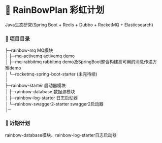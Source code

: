 #  🌈 RainBowPlan 彩虹计划
Java生态研究(Spring Boot + Redis + Dubbo + RocketMQ + Elasticsearch)

### 🌱 项目目录

   ├─rainbow-mq MQ模块  
   │ ├─mq-activemq  activemq demo  
   │ ├─mq-rabbitmq  rabbitmq demo及SpringBoot整合构建高可用的消息传递方案demo  
   │ └─rocketmq-spring-boot-starter (未完待续)  
   │      
   ├─rainbow-starter 启动器模块  
   │ ├─rainbow-database 数据源模块  
   │ ├─rainbow-log-starter 日志启动器  
   │ └─rainbow-swagger2-starter swagger2启动器  
   │─    
   
### 🎯 近期计划

rainbow-database模块、rainbow-log-starter日志启动器 
